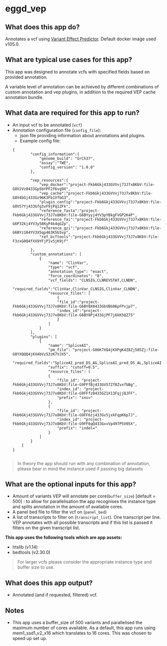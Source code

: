 # eggd_vep

## What does this app do?

Annotates a vcf using [Variant Effect Predictor](https://github.com/Ensembl/ensembl-vep). Default docker image used v105.0.

## What are typical use cases for this app?
This app was designed to annotate vcfs with specified fields based on provided annotation.

A variable level of annotation can be achieved by different combinations of custom annotation and vep plugins, in addition to the required VEP cache annotation bundle.

## What data are required for this app to run?
- An input vcf to be annotated (`vcf`)
- Annotation configuration file (`config_file`):
    - json file providing information about annotations and plugins.
    - Example config file:
  	```
    {
            "config_information":{
                "genome_build": "GrCh37",
                "assay":"TWE",
                "config_version": "1.0.0"
            },

            "vep_resources":{
                "vep_docker":"project-Fkb6Gkj433GVVvj73J7x8KbV:file-G8V2Vz0433Gp5bYPF2f6vg9X",
                "vep_cache":"project-Fkb6Gkj433GVVvj73J7x8KbV:file-G8V4bGj433Gz96K3Fb1VfbG3",
                "plugin_config":"project-Fkb6Gkj433GVVvj73J7x8KbV:file-G8V57Yj433Gfg3vF9jPq1ZFk",
                "reference_fasta":"project-Fkb6Gkj433GVVvj73J7x8KbV:file-G6BYyyj4YV3pYBkgFVGP2K4P",
                "reference_fai":"project-Fkb6Gkj433GVVvj73J7x8KbV:file-G6P32kj4YV3y58KyP4k4qG2p",
                "reference_gzi":"project-Fkb6Gkj433GVVvj73J7x8KbV:file-G6BYz104YV3X5qp463K5b5vp",
                "ref_bcftools":"project-Fkb6Gkj433GVVvj73J7x8KbV:file-F3zxG0Q4fXX9YFjP1v5jK9jf"

            },
            "custom_annotations": [
                {
                    "name": "ClinVar",
                    "type": "vcf",
                    "annotation_type": "exact",
                    "force_coordinates": "0",
                    "vcf_fields": "CLNSIG,CLNREVSTAT,CLNDN",
                    "required_fields":"ClinVar,ClinVar_CLNSIG,ClinVar_CLNDN",
                    "resource_files": [
                        {
                        "file_id":"project-Fkb6Gkj433GVVvj73J7x8KbV:file-G6BY8X0433GbVBG06pFPvjp7",
                        "index_id":"project-Fkb6Gkj433GVVvj73J7x8KbV:file-G6BY8Pj433GjPF7j6kK5QZ75"
                        }
                    ]
                }
            ],
            "plugins": [
                {
                    "name": "SpliceAI",
                    "pm_file": "project-G86K7XQ4jKXPgK4Z8Zj585Zj:file-G8YXQQQ4jKX4bVz53zK7VJX5",
                    "required_fields":"SpliceAI_pred_DS_AG,SpliceAI_pred_DS_AL,SpliceAI_pred_DS_DG,SpliceAI_pred_DS_DL",
                    "suffix": "cutoff=0.5",
                    "resource_files": [
                    {
                        "file_id": "project-Fkb6Gkj433GVVvj73J7x8KbV:file-G9FFfBj433GV57Zf8ZvxfbBg",
                        "index_id": "project-Fkb6Gkj433GVVvj73J7x8KbV:file-G9FFfz0433GZ1X13FqjjQJFF",
                        "prefix": "snv="
                    },
                    {
                        "file_id": "project-Fkb6Gkj433GVVvj73J7x8KbV:file-G9FF6zj433Gv5jxkFqpK6p7J",
                        "index_id": "project-Fkb6Gkj433GVVvj73J7x8KbV:file-G9FF6qQ433GxvVp497P5V05X",
                        "prefix": "indel="
                    }
                ]
            }
        ]
    }


	```
> In theory the app should run with any combination of annotation, please bear in mind the instance used if passing big datasets


## What are the optional inputs for this app?
- Amount of variants VEP will annotate per core(`buffer_size`) [default = 500] : to allow for parallelisation the app recognises the instance type and splits annotation in the amount of available cores.
- A panel bed file to filter the vcf on (`panel_bed`)
- A list of transcripts to filter on (`transcript_list`). One transcript per line. VEP annotates with all possible transcripts and if this list is passed it filters on the given transcript list.

__This app uses the following tools which are app assets:__
* htslib (v1.14)
* bedtools (v2.30.0)



> For larger vcfs please consider the appropriate instance type and buffer size to use.
## What does this app output?
- Annotated (and if requested, filtered) vcf.

## Notes
- This app uses a buffer_size of 500 variants and parallelised the maximum number of cores available. As a default, this app runs using mem1_ssd1_v2_x16 which translates to 16 cores. This was chosen to speed up set up.
